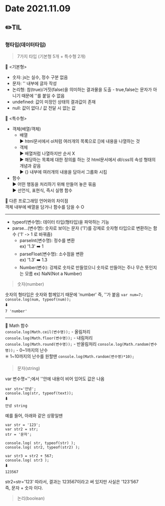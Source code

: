 # Date 2021.11.09
## ✏️TIL
### 형타입(데이터타입)
>7가지 타입 (기본형 5개 + 특수형 2개)

🧷 <기본형>
- 숫자: js는 실수, 정수 구분 없음
- 문자: '' 내부에 글자 작성
- 논리형: 참(true)/거짓(false)을 의미하는 결과물을 도출 - true,false는 문자가 아니기 때문에 ''를 붙일 수 없음
- undefined: 값이 미정인 상태의 결과값이 존재
- null: 값이 없다./ 값 전달 시 없는 값

🧷 <특수형>
- 객체(배열/객체)
  - 배열<br />
    ▶️ html문서에서 ol처럼 여러개의 목록으로 []에 내용을 나열하는 것
  - 객체<br />
    ▶️ 배열처럼 나열하지만 순서 X <br />
    ▶️ 해당하는 목록에 대한 정의를 하는 것 html문서에서 dl/css의 속성 형태의 개념과 같음 <br />
    ▶️ {} 내부에 여러개의 내용을 담아서 그룹화 시킴
- 함수<br />
  ▶️ 어떤 행동을 처리하기 위해 만들어 놓은 묶음<br />
  ▶️ 선언식, 표현식, 즉시 실행 함수

📍 다른 프로그래밍 언어와의 차이점<br />
    객체 내부에 배열을 담거나 함수를 담을 수 O

---
- typeof(변수명): 데이터 타입(형타입)을 파악하는 기능
- parse...(변수명): 숫자로 보이는 문자 ('1')를 강제로 숫자형 타입으로 변환하는 함수 ('1' -> 1 로 바꿔줌)
  - parseInt(변수명): 정수를 변환 <br />
  ex) '1.3' ➡️ 1
  - parseFloat(변수명): 소수점을 변환 <br />
  ex) '1.3' ➡️ 1.3
  - Number(변수): 강제로 숫자로 만들었으니 숫자로 만들어는 주나 무슨 뜻인지는 모름
  ex) NaN(Not a Number)

>숫자(number)

숫자의 형타입은 숫자와 함께있기 때문에 'number' 즉, ''가 붙음
`var num=7;`<br />
`console.log(num, typeof(num));`<br />
⬇️<br />
`7 'number'`

---
🧷 Math 함수<br />
`console.log(Math.ceil(변수명));` - 올림처리 <br />
`console.log(Math.floor(변수명));` - 내림처리 <br />
`console.log(Math.round(변수명));` - 반올림처리
`console.log(Math.random(변수명));` - 0~1까지의 난수<br />
✳️ 1~10까지의 난수를 원할땐 `console.log(Math.random(변수명)*10);`

>문자(string)

var 변수명='';에서 ''안에 내용이 비어 있어도 값은 나옴

`var str='안녕';`<br />
`console.log(str, typeof(text));`<br />
⬇️<br />
`안녕 string`

예를 들어, 아래와 같은 상황일땐

`var str = '123';`<br />
`var str2 = str;`<br />
    `str = '문자';`<br />

`console.log( str, typeof(str) );`<br />
`console.log( str2, typeof(str2) );`<br />

`var str3 = str2 + 567;`<br />
`console.log( str3 );`<br />
⬇️<br />
`123567`<br />


str2=str='123'
따라서, 결과는 123567이라고 써 있지만 사실은 '123'567 <br />
즉, 문자 + 숫자 이다.
>논리(boolean)

```

```